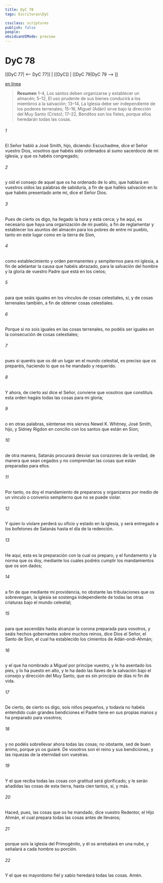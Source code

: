 ```yaml
---
title: DyC 78
tags: Escrituras\DyC

cssclass: scriptures
publish: false
people:
obsidianUIMode: preview
---
```


# DyC 78
[[DyC 77| <-- DyC 77]] | [[DyC]] | [[DyC 79|DyC 79 --> ]]

[en línea](https://churchofjesuschrist.org/study/scriptures/dc-testament/dc/78?lang=spa)

> __Resumen__
1–4, Los santos deben organizarse y establecer un almacén; 5–12, El uso prudente de sus bienes conducirá a los miembros a la salvación; 13–14, La Iglesia debe ser independiente de los poderes terrenales; 15–16, Miguel (Adán) sirve bajo la dirección del Muy Santo (Cristo); 17–22, Benditos son los fieles, porque ellos heredarán todas las cosas.

###### 1 
El Señor habló a José Smith, hijo, diciendo: Escuchadme, dice el Señor vuestro Dios, vosotros que habéis sido ordenados al sumo sacerdocio de mi iglesia, y que os habéis congregado;

###### 2 
y oíd el consejo de aquel que os ha ordenado de lo alto, que hablará en vuestros oídos las palabras de sabiduría, a fin de que halléis salvación en lo que habéis presentado ante mí, dice el Señor Dios.

###### 3 
Pues de cierto os digo, ha llegado la hora y está cerca; y he aquí, es necesario que haya una organización de mi pueblo, a fin de reglamentar y establecer los asuntos del almacén para los pobres de entre mi pueblo, tanto en este lugar como en la tierra de Sion,

###### 4 
como establecimiento y orden permanentes y sempiternos para mi iglesia, a fin de adelantar la causa que habéis abrazado, para la salvación del hombre y la gloria de vuestro Padre que está en los cielos;

###### 5 
para que seáis iguales en los vínculos de cosas celestiales, sí, y de cosas terrenales también, a fin de obtener cosas celestiales.

###### 6 
Porque si no sois iguales en las cosas terrenales, no podéis ser iguales en la consecución de cosas celestiales;

###### 7 
pues si queréis que os dé un lugar en el mundo celestial, es preciso que os preparéis, haciendo lo que os he mandado y requerido.

###### 8 
Y ahora, de cierto así dice el Señor, conviene que vosotros que constituís esta orden hagáis todas las cosas para mi gloria;

###### 9 
o en otras palabras, siéntense mis siervos Newel K. Whitney, José Smith, hijo, y Sidney Rigdon en concilio con los santos que están en Sion;

###### 10 
de otra manera, Satanás procurará desviar sus corazones de la verdad, de manera que sean cegados y no comprendan las cosas que están preparadas para ellos.

###### 11 
Por tanto, os doy el mandamiento de prepararos y organizaros por medio de un vínculo o convenio sempiterno que no se puede violar.

###### 12 
Y quien lo violare perderá su oficio y estado en la iglesia, y será entregado a los bofetones de Satanás hasta el día de la redención.

###### 13 
He aquí, esta es la preparación con la cual os preparo, y el fundamento y la norma que os doy, mediante los cuales podréis cumplir los mandamientos que os son dados;

###### 14 
a fin de que mediante mi providencia, no obstante las tribulaciones que os sobrevengan, la iglesia se sostenga independiente de todas las otras criaturas bajo el mundo celestial;

###### 15 
para que ascendáis hasta alcanzar la corona preparada para vosotros, y seáis hechos gobernantes sobre muchos reinos, dice Dios el Señor, el Santo de Sion, el cual ha establecido los cimientos de Adán-ondi-Ahmán;

###### 16 
y el que ha nombrado a Miguel por príncipe vuestro, y le ha asentado los pies, y lo ha puesto en alto, y le ha dado las llaves de la salvación bajo el consejo y dirección del Muy Santo, que es sin principio de días ni fin de vida.

###### 17 
De cierto, de cierto os digo, sois niños pequeños, y todavía no habéis entendido cuán grandes bendiciones el Padre tiene en sus propias manos y ha preparado para vosotros;

###### 18 
y no podéis sobrellevar ahora todas las cosas; no obstante, sed de buen ánimo, porque yo os guiaré. De vosotros son el reino y sus bendiciones, y las riquezas de la eternidad son vuestras.

###### 19 
Y el que reciba todas las cosas con gratitud será glorificado; y le serán añadidas las cosas de esta tierra, hasta cien tantos, sí, y más.

###### 20 
Haced, pues, las cosas que os he mandado, dice vuestro Redentor, el Hijo Ahmán, el cual prepara todas las cosas antes de llevaros;

###### 21 
porque sois la iglesia del Primogénito, y él os arrebatará en una nube, y señalará a cada hombre su porción.

###### 22 
Y el que es mayordomo fiel y sabio heredará todas las cosas. Amén.

